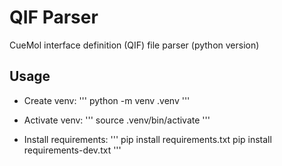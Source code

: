 # QIF Parser
CueMol interface definition (QIF) file parser (python version)

## Usage
- Create venv:
'''
python -m venv .venv
'''

- Activate venv:
'''
source .venv/bin/activate
'''

- Install requirements:
'''
pip install requirements.txt
pip install requirements-dev.txt
'''
